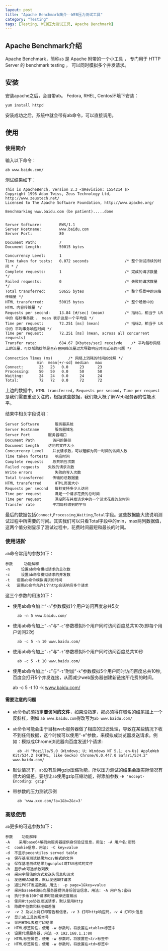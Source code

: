 ```yaml
---
layout: post
title: "Apache Benchmark简介--WEB压力测试工具"
category: "Testing"
tags: [Testing, WEB压力测试工具, Apache Benchmark]
---
```



## Apache Benchmark介绍

Apache Benchmark，简称`ab` 是 Apache 附带的一个小工具 ， 专门用于 HTTP Server 的 benchmark testing ， 可以同时模拟多个并发请求。

## 安装
安装apache之后，会自带ab。
Fedora, RHEL, Centos环境下安装：

    yum install httpd

安装成功之后，系统中就会带有ab命令，可以直接调用。

## 使用
### 使用简介
输入以下命令：

    ab www.baidu.com/

<!-- more -->

测试结果如下：


	This is ApacheBench, Version 2.3 <$Revision: 1554214 $>
	Copyright 1996 Adam Twiss, Zeus Technology Ltd, http://www.zeustech.net/
	Licensed to The Apache Software Foundation, http://www.apache.org/

	Benchmarking www.baidu.com (be patient).....done


	Server Software:        BWS/1.1
	Server Hostname:        www.baidu.com
	Server Port:            80

	Document Path:          /
	Document Length:        50015 bytes

	Concurrency Level:      1 
	Time taken for tests:   0.072 seconds                /* 整个测试持续的时间 * /
	Complete requests:      1                            /* 完成的请求数量 */ 
	Failed requests:        0                            /* 失败的请求数量 */ 
	Total transferred:      50655 bytes                  /* 整个场景中的网络传输量 */ 
	HTML transferred:       50015 bytes                  /* 整个场景中的 HTML 内容传输量 */ 
	Requests per second:    13.84 [#/sec] (mean)         /* 指标1，相当于 LR 中的 每秒事务数 ， mean 表示这是一个平均值 */
	Time per request:       72.251 [ms] (mean)           /* 指标2，相当于 LR 中的 平均事务响应时间 */ 
	Time per request:       72.251 [ms] (mean, across all concurrent requests)
	Transfer rate:          684.67 [Kbytes/sec] receivde    /* 平均每秒网络上的流量，可以帮助排除是否存在网络流量过大导致响应时间延长的问题 */ 

	Connection Times (ms)       /* 网络上消耗的时间的分解 */ 
	              min  mean[+/-sd] median   max
	Connect:       23   23   0.0     23      23
	Processing:    50   50   0.0     50      50
	Waiting:       24   24   0.0     24      24
	Total:         72   72   0.0     72      72


上边的数据中，`HTML transferred`，`Requests per second`，`Time per request`是我们需要重点关注的，根据这些数据，我们能大概了解Web服务器的性能水平。

结果中相关字段说明：

	Server Software       服务器系统
	Server Hostname       服务器域名
	Server Port	       服务器端口
	Document Path	     访问的路径
	Document Length	   访问的文件大小
	Concurrency Level	 并发请求数，可以理解为同一时间的访问人数
	Time taken fortests   响应时间
	Complete requests	 总共响应次数
	Failed requests	   失败的请求次数
	Write errors	      失败的写入次数
	Total transferred	 传输的总数据量
	HTML transferred	  HTML页面大小
	Requests per second   每秒支持多少人访问
	Time per request	  满足一个请求花费的总时间
	Time per request	  满足所有并发请求中的一个请求花费的总时间
	Transfer rate	     平均每秒收到的字节

最后的数据包括`Connect`,`Processing`,`Waiting`,`Total`字段。这些数据能大致说明测试过程中所需要的时间。其实我们可以只看Total字段中的min，max两列数据值，这两个值分别显示了测试过程中，花费时间最短和最长的时间。

### 使用进阶

`ab`命令常用的参数如下：


	参数     功能解释
	-n     设置ab命令模拟请求的总次数
	-c     设置ab命令模拟请求的并发数
	-t	 设置ab命令模拟请求的时间
	-k	 设置ab命令允许1个http会话响应多个请求
	

这三个参数的用法如下：

* 使用ab命令加上“`-n`”参数模拟1个用户访问百度总共5次

    	ab -n 5 www.baidu.com/

* 使用ab命令加上“`-n`”与“`-c`”参数模拟5个用户同时访问百度总共10次(即每个用户访问2次)

    	ab -c 5 -n 10 www.baidu.com/

* 使用ab命令加上“`-c`”与“`-t`”参数模拟5个用户同时访问百度总共10秒

    	ab -c 5 -t 10 www.baidu.com/

* 使用ab命令加上“`-c`”与“`-t`”附加“`-k`”参数模拟5个用户同时访问百度总共10秒,百度会打开5个并发连接，从而减少web服务器创建新链接所花费的时间。

    ab -c 5 -t 10 -k www.baidu.com/

#### 需要注意的问题

* `ab`命令必须指定**要访问的文件**，如果没指定，那必须得在域名的结尾加上一个反斜杠，例如
`ab www.baidu.com`得改写为`ab www.baidu.com/`

* `ab`命令可能会由于目标web服务器做了相应的过滤处理，导致在某些情况下收不到任何数据，这个时候可以使用“`-H`”参数，来模拟成浏览器发送请求。例如：模拟成Chrome浏览器向百度发送1个请求:

    	ab -H "Mozilla/5.0 (Windows; U; Windows NT 5.1; en-Us) AppleWeb Kit/534.2 (KHTML, like Gecko) Chrome/6.0.447.0 Safari/534.2" www.baidu.com/

* 默认情况下，`ab`没有启用gzip压缩功能，所以压力测试的结果会跟实际情况有很大的偏差。要想让`ab`使用gzip压缩功能，得添加参数 `-H 'Accept-Encoding: gzip'`
* 带参数的压力测试示例

    	ab 'www.xxx.com/?a=1&b=2&c=3'

### 高级使用

`ab`更多的可选参数如下：


	参数    功能解释
	-A    采用base64编码向服务器提供身份验证信息，用法: -A 用户名:密码
	-C	cookie信息，用法: -C key=value
	-d	不显示pecentiles served table
	-e	保存基准测试结果为csv格式的文件
	-g	保存基准测试结果为gunplot或TSV格式的文件
	-h	显示ab可选参数列表
	-H	采用字段值的方式发送头信息和请求
	-i	发送HEAD请求，默认发送GET请求
	-p	通过POST发送数据，用法： -p page=1&key=value
	-P	采用base64编码向服务器提供身份验证信息，用法: -A 用户名:密码
	-q	执行多余100个请求时隐藏掉进度输出
	-s	使用Https协议发送请求，默认使用Http
	-S	隐藏中位数和标准偏差值
	-v	-v 2 及以上将打印警告和信息，-v 3 打印http响应码，-v 4 打印头信息
	-V	显示ab工具的版本号
	-w	采用HTML表格打印结果
	-x	HTML标签属性，使用 -w 参数时，将放置在<table>标签中
	-X	设置代理服务器，用法 -X 192.168.1.1:80
	-y	HTML标签属性，使用 -w 参数时，将放置在<tr>标签中
	-z	HTML标签属性，使用 -w 参数时，将放置在<td>标签中


